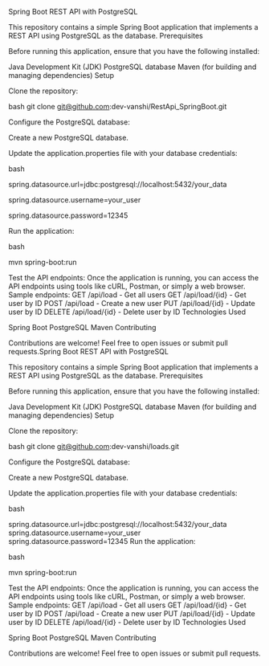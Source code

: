 Spring Boot REST API with PostgreSQL

This repository contains a simple Spring Boot application that implements a REST API using PostgreSQL as the database. Prerequisites

Before running this application, ensure that you have the following installed:

Java Development Kit (JDK)
PostgreSQL database
Maven (for building and managing dependencies)
Setup

Clone the repository:

bash
git clone git@github.com:dev-vanshi/RestApi_SpringBoot.git

Configure the PostgreSQL database:

Create a new PostgreSQL database.

Update the application.properties file with your database credentials:

bash

spring.datasource.url=jdbc:postgresql://localhost:5432/your_data

spring.datasource.username=your_user

spring.datasource.password=12345

Run the application:

bash

mvn spring-boot:run

Test the API endpoints:
    Once the application is running, you can access the API endpoints using tools like cURL, Postman, or simply a web browser.
    Sample endpoints:
        GET /api/load - Get all users
        GET /api/load/{id} - Get user by ID
        POST /api/load - Create a new user
        PUT /api/load/{id} - Update user by ID
        DELETE /api/load/{id} - Delete user by ID
Technologies Used

Spring Boot
PostgreSQL
Maven
Contributing

Contributions are welcome! Feel free to open issues or submit pull requests.Spring Boot REST API with PostgreSQL

This repository contains a simple Spring Boot application that implements a REST API using PostgreSQL as the database. Prerequisites

Before running this application, ensure that you have the following installed:

Java Development Kit (JDK)
PostgreSQL database
Maven (for building and managing dependencies)
Setup

Clone the repository:

bash
git clone git@github.com:dev-vanshi/loads.git

Configure the PostgreSQL database:

Create a new PostgreSQL database.

Update the application.properties file with your database credentials:

bash

spring.datasource.url=jdbc:postgresql://localhost:5432/your_data
spring.datasource.username=your_user
spring.datasource.password=12345
Run the application:

bash

mvn spring-boot:run

Test the API endpoints:
    Once the application is running, you can access the API endpoints using tools like cURL, Postman, or simply a web browser.
    Sample endpoints:
        GET /api/load - Get all users
        GET /api/load/{id} - Get user by ID
        POST /api/load - Create a new user
        PUT /api/load/{id} - Update user by ID
        DELETE /api/load/{id} - Delete user by ID
Technologies Used

Spring Boot
PostgreSQL
Maven
Contributing

Contributions are welcome! Feel free to open issues or submit pull requests.
